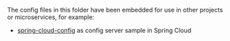 The config files in this folder have been embedded for use in other projects or microservices, for example:
- <a href="https://github.com/parvinaghazadeh/spring-cloud-config">spring-cloud-config</a> as config server sample in Spring Cloud